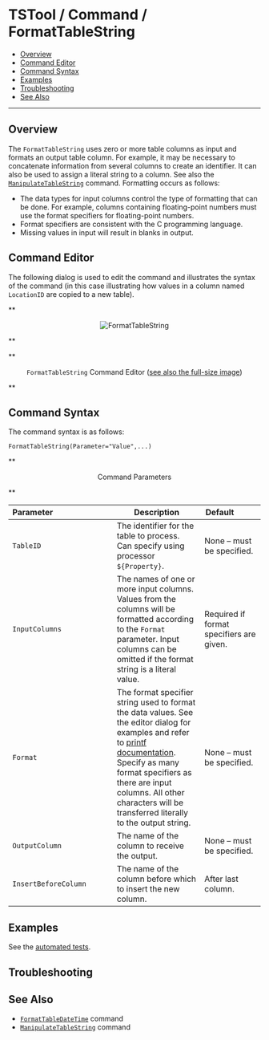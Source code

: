 # TSTool / Command / FormatTableString #

* [Overview](#overview)
* [Command Editor](#command-editor)
* [Command Syntax](#command-syntax)
* [Examples](#examples)
* [Troubleshooting](#troubleshooting)
* [See Also](#see-also)

-------------------------

## Overview ##

The `FormatTableString` uses zero or more table columns as input and formats an output table column.
For example, it may be necessary to concatenate information from several columns to create an identifier.
It can also be used to assign a literal string to a column.
See also the [`ManipulateTableString`](../ManipulateTableString/ManipulateTableString.md) command.
Formatting occurs as follows:

* The data types for input columns control the type of formatting that can be done.
For example, columns containing floating-point numbers must use the format specifiers for floating-point numbers.
* Format specifiers are consistent with the C programming language.
* Missing values in input will result in blanks in output.

## Command Editor ##

The following dialog is used to edit the command and illustrates the syntax of the command
(in this case illustrating how values in a column named `LocationID` are copied to a new table).  

**<p style="text-align: center;">
![FormatTableString](FormatTableString.png)
</p>**

**<p style="text-align: center;">
`FormatTableString` Command Editor (<a href="../FormatTableString.png">see also the full-size image</a>)
</p>**

## Command Syntax ##

The command syntax is as follows:

```text
FormatTableString(Parameter="Value",...)
```
**<p style="text-align: center;">
Command Parameters
</p>**

| **Parameter**&nbsp;&nbsp;&nbsp;&nbsp;&nbsp;&nbsp;&nbsp;&nbsp;&nbsp;&nbsp;&nbsp;&nbsp;&nbsp;&nbsp;&nbsp;&nbsp;&nbsp;&nbsp;&nbsp;&nbsp;&nbsp;&nbsp;&nbsp;&nbsp;&nbsp;&nbsp; | **Description** | **Default**&nbsp;&nbsp;&nbsp;&nbsp;&nbsp;&nbsp;&nbsp;&nbsp;&nbsp;&nbsp; |
| --------------|-----------------|----------------- |
|`TableID`|The identifier for the table to process.  Can specify using processor `${Property}`.|None – must be specified.|
|`InputColumns`|The names of one or more input columns.  Values from the columns will be formatted according to the `Format` parameter.  Input columns can be omitted if the format string is a literal value.|Required if format specifiers are given.|
|`Format`|The format specifier string used to format the data values.  See the editor dialog for examples and refer to [printf documentation](https://en.wikipedia.org/wiki/Printf_format_string).  Specify as many format specifiers as there are input columns.  All other characters will be transferred literally to the output string.|None – must be specified.|
|`OutputColumn`|The name of the column to receive the output.|None – must be specified.|
|`InsertBeforeColumn`|The name of the column before which to insert the new column.|After last column.|

## Examples ##

See the [automated tests](https://github.com/OpenCDSS/cdss-app-tstool-test/tree/master/test/commands/FormatTableString).

## Troubleshooting ##

## See Also ##

* [`FormatTableDateTime`](../FormatTableDateTime/FormatTableDateTime.md) command
* [`ManipulateTableString`](../ManipulateTableString/ManipulateTableString.md) command
